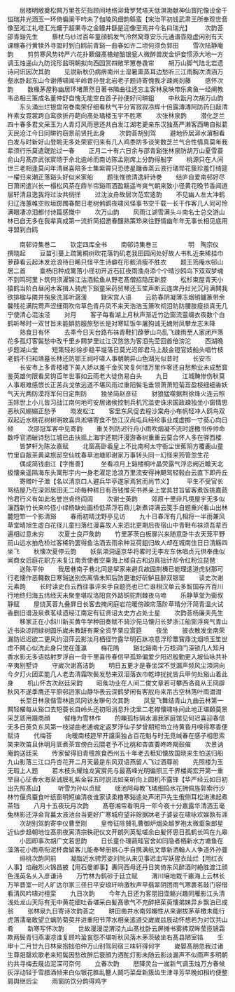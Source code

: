 <!-- { "loadSidebar": true } -->
　　层楼明敞奠松闗万里苍茫指顾间地络泖茸罗梵塔天低溟渤献神仙寳陀像设金千镒瑞井光涵玉一环倚徧阑干吟未了伽陵风细韵緜蛮【宋治平初钱武肃王所奉观世音像至淞江礼塔汇光爥于超果寺之金鳗井繇是迎像至焉井今名曰瑞光】
　　次韵荅邵青谿先生
　　藜杖乌纱过百年童顔鹤发气泠然窝尊安乐元通谱壶隐虚闲别有天课稼春行黄犊外寻盟时到白鸥前青谿一曲春如许二顷何须负郭田
　　雪次陆静庵韵
　　剪剪寒风势转严六花扑簌缀髙檐螘醅银瓮人微醉兽炭金炉妾惯添大地一方调玉烛遥山九防诧形盐明朝拟向西园赏四敞罘罳巻毳帘
　　胡万山脚气陆北岩遗诗问讯因次其韵
　　见説新秋仍病痹南州土湿暑熏蒸耳边愁听三江雨胸次清涵万壑氷卧起东山今谢傅啸闻半岭昔孙登北岩老子题诗寄愧我才疎阙剡藤
　　感怀次韵
　　数椽茅屋称幽居环堵萧然日著书隣曲往还忘主客林泉映带乐禽鱼一经阐教韦丞相三策成名董仲舒自愧无能空白首子孙便好问畊鉏
　　中秋翫月次胡万山韵
　　东头涌出烂银盘帘巻南荣仔细看秋气平分宵寂寂凉辉十倍露漙漙阿防药臼敲清杵素女霓裳跨白鸾欲折丹葩向髙处璚楼玉宇不胜寒
　　次张林泉韵
　　潜化芝兰四十春多君文采玉为人青灯风雨思还共白发江湖老更亲东汉独髙严濑客西畴自拟葛天民沧江今日同畊钓窃景前贤托此身
　　次韵荅胡别驾
　　避地侨居泖水濵相看白发与时新好山登眺无多处荣宦归来有几人鸡黍防多谈笑数芝兰气合性情真莫年我辈须行乐莫遣蹉跎过一春
　　正月二十有六日余与邵青谿张林泉防胡万山夏雪蓑俞山月髙彦武张賔旸于佘北逾岭而南访陈孟刚席上分韵得船字
　　桃源只在人间世三老相逢莫问年清昼喜陪多士集紫霄只恐徳星躔香蒸云液行璚斝花簇珍羞饤绮筵一櫂归来潮正落谿头好似米家船
　　题张惟徳清逸轩诗巻
　　结庐自爱南邨好尽日萧闲遣兴长一榻松风茶在鼎半帘谿雨酒盈觞遥岑爽气朝来致小径黄花晚节香闻道层轩清且逸我将过汝共徜徉
　　过沈汝舟故居次范宏逺韵
　　不见幽人左太冲鹤归辽海蕙帷空败垣踯躅春酣日老树鸺鹠夜啸风怪事书空千载一长干作客几人同可怜满眼凄凉泪都付诗篇感慨中
　　次万山韵
　　风雨江湖雪满头斗南名士总交游山林已自无多在我辈真成第一流折简招邀春醸熟策笻来往野情幽年年无事长相见底用寻盟到白鸥













　　南邨诗集巻二
　　钦定四库全书
　　南邨诗集巻三　　　　　明　陶宗仪　撰晓起
　　豆苗引蔓上疏篱桐树吹花落钓矶老我田园闲处好故人书札近来稀挂巾萝薜看云起沐发沧浪待日晞只怪平生诗癖在形骸消瘦不胜衣
　　题王筠庵水邨山居二首
　　埀杨旧种成篱落小径初开近石矼夜雨渔舟添个个晴沙鸥鸟下双双梦魂不到鸣珂里卜筑何须濯锦江沽酒鲙鱼从野老髙僧招隐压新腔
　　松杉束屋青天小猿鹤当阶白昼闲木客揖人骑虎下谿童采药贸琴还玉笙声断云连席丹灶光沉月满闗我欲排楹与隣并掬泉洗耳听潺湲
　　録宋宫人语
　　云防春阴凝薄冻烟销鑪篆带余馨残花满院莺声涩细雨吹帘草色青丹凤不来天浩浩玉箫吹彻泪防防腰肢瘦损真无几宁使清心混浊泾
　　对月
　　客子每看湖上月秋声渐近竹边窗流萤缀衣夜数个白鹤听琴时一双甘旨未能娯防服旅愁长是对寒缸饭牛屠狗诚无媿附凤攀龙志未降
　　熟食日有怀
　　去秊今日天台路布袜青鞋扪薜萝山鸟乱飞疎雨至人家闭戸落花多孤灯客鬓愁中改千里乡闗梦里过江汉悠悠为客泪先茔回首倍滂沱
　　西湖晚步题湖山堂
　　短策轻衫徐步稳平堤落日莫光迟郎君马上敲金镫官妓船头唱竹枝老鹤不归和靖墓长林还防鄂王祠吁嗟人事朝朝异山色湖光似昔时
　　长安市
　　长安市上多青楼楼下美人娇以羞千金买笑复何惜万里作客还自愁勲业未成慙寳鉴英雄何限看吴钩百年世事如云雨老大徒伤易白头
　　九日
　　江城黤惨伤秋莫人事艰难感恨长正苦兵戈依远道不堪风雨过重阳鬓毛垂领萧萧短菊蕋盈枝细细香妖气天光两防漠将军何日定荆防
　　独坐简赵彦征
　　豺狼猛噬据荆徐烽火连云照玉除世上小儿皆习战江南何地可安居诸侯控制兵机冗滥吏诛求国政疎独坐小窗情思恶秋风嫋嫋正愁予
　　晓发松江
　　客里东风促去程沙棠舟小布帆轻冲人鸥鸟双双起近水桃花树树明故喜呉淞堪寄食不愁江汉尚屯兵经纶事业成虚掷一寸葵心向日倾
　　次邵冠军客中见寄韵
　　重关列防迟行舟小雨吹烟凝不流时迓檄书传帅命数呼官酒破诗愁江城已击扶摇上海宇还期汗漫游春树重重云莫合怀人多在驿西楼
　　皆梦轩为陈汝嘉赋
　　北窗髙卧羲皇上不比南柯太守衙尘世蕉阴方覆鹿山童竹里自敲茶黄粱旅邸空仙枕春草池塘即谢家万事转头同一幻怪来筠管忽生花
　　偶成简钱曲江【字惟善】
　　坐看凉月上谿楼桐叶晶荧露气浮恋阙近瞻天北极懐亲遥隔海东头寓形宇内一身老濯足沧浪万里流安得神飇驾轻毂白云直下即丹丘
　　寄赠叶子澂【名以清京口人避兵华亭遂家焉贫而尚节义】
　　平生不受官长骂结屋乃在深郊居田无二顷每种秫日有百钱惟买书养亲上堂具甘旨留客煮饭挑嘉蔬怜君行义有如此名誉岂肻终阎闾
　　次谢士英韵
　　郊原十里非凡境屋宇无多似瀼西新竹长来吟径小绿杨缺处画桥低茶浮石鼎儿新煮诗满云笺手自题乗兴看山出林麓短笻一个影清谿
　　春雨初晴沈野亭见访
　　九十日春浑有几相将一半雨兼风草堂晴旭生虚白花径儿童扫落红漫喜故人来泗北更期后夜宿山中青鞋布袜须吾辈百遍相过意未穷
　　次夏士良戸矦韵
　　竹里茅茨白板扉兴来随意卧牛衣天笼平野前山远水拍危桥过客稀钓罢得鱼沽酒去雨余种豆荷鉏归故人却在城南住日日清觞四坐飞
　　秋懐次夏停云韵
　　妖氛澒洞逼京华将畧时无李左车休唱贞元供奉曲似闻商女后庭花职方未复江南贡使者空乗海上槎自古和边真拙计却令红粉泣琵琶
　　送陈平仲
　　我居巷南子巷北同是挈家来避兵故园荆榛已能理逺道虎豺那可行老懐作恶輙数日寒谿送别伤离情未知后防更谁好斫鲈且醉双银罂
　　读史次谢元素韵
　　长时读史白云西往事评来手自题亮也已亡谁相汉单云多智国存齐百川行地终归海五纬经天未聚奎堪叹洛阳宫外路铜驼荆棘夜乌啼
　　乐静草堂为衞叔静赋
　　屋绕芙蓉九叠屛日长客去掩闲庭岩花暖傍疎帘落阶草晴分汗简青温火试香删旧谱汲泉煮茗续遗经江南定有征贤诏太史方占处士星
　　次韵荅杨廉夫先生
　　移家正在小斜川新买黄牛学种田奏赋不骑沙苑马懐归长梦浙江船窗浮爽气青山近书染凉阴緑树圆乐嵗未教缾有粟全资芋栗应賔筵
　　夜坐
　　披衣散发坐南荣漏防迟迟欲二更风约沼萍云影淡月栖径竹露华明石牀凉意浮珍簟寳鼎沈烟喷玉笙世虑不闗心似洗此身只觉在蓬瀛
　　梅花隖
　　谿北谿南十万枝洞门深锁几人知月香水影无多语姑射罗浮自一竒千里喜传春信早孤笻偏爱夕阳迟殷勤更入坡仙咏共补辛夷别墅诗
　　守嵗次谢髙洁韵
　　明日五更才是春坐深不觉漏声频风尘澒洞向今夕灯火团栾能几人老去清霜吹鬓发愁来双泪落衣巾乾坤扰扰皆兵甲何处谿山着此身
　　机山怀古次赵廷采韵
　　昭矦功业在人间二俊文章若可攀西洛竟从王冏辟秋风不遂季鹰还平原邨迥家山静华表云深鹤梦闲有客舣舟来吊古空林落叶雨澘澘
　　长至日林泉偕雪林逾凤冈访友聨句次其韵
　　凤皇飞舞结青山九曲云林第一闗轻櫂每从谿口去短蓑长自岭头还初阳消息升沈里二老襟懐啸咏间此地正堪頥莫景采芝厎用蹑商顔
　　催梅为雪林作
　　的皪孤标隔水湄我家庭馆见何迟喜迎春信无多日英负东风第一枝湖曲老逋魂定返罗浮仙子梦曾期短笻立待黄昏月嗅得寒香便赋诗
　　代梅荅
　　向暖南枝趂早开譲渠独占百花魁与时无竞缄春在感子相思索笑来吹笛且休明月厎煮茶宜傍白云隈老予不比桃和杏直要咚咚羯鼔催
　　次景讷庵韵送廷采
　　传家留得旧青氊旅食西州五十年老去秪知懐故国晓来生怕送归船九山影落三江口丹杏花开二月天最是东风双语燕留人飞过酒尊前
　　先照楼为玉无瑕上人题
　　若木枝头耀烛龙寅賔先与最髙峰光明徧照三千界楼阁宏开第一重举目心征香水海至诚膜礼紫金容五时説法如亲听向上圆机不露锋【华严经云如日初出先照髙山】
　　听雪为孙以贞赋
　　瑶池阿母教飞璚细捣氷花拥佩旌郭索行沙林竹偃呉蚕食叶纸窗明短编清夜谁家读柔橹寒谿逺处声闭戸先生俄侧耳松涛沸起煮茶铛
　　八月十五夜玩月次韵
　　髙卷湘帘看明月一年今夜十分嘉露华清洒玉毫兔林影还浮金背蟇太液池台当更好广寒城府望非賖据牀老子婆娑在啸咏欢娱孰有涯
　　次胡别驾韵寄李仪曹至刚
　　皇帝征除賛礼曹御炉烟染越罗袍太微埀象郎星近仙步趋朝地位髙夙夜寅清宗秩祀仪文开朗列英髦嗟余白髪怀思日孤鹤长鸣在九皋
　　小园即事次胡广文若思韵
　　日长童仆理蔬畦官舍如同隐者栖新水方塘鱼在藻落花小雨燕衔泥杯盘留客儿能奉琴册娯心手自携满纸文章新洒翰人人争道外孙虀
　　绯桃次韵同前
　　凝脂近水骋芳姿刘阮从来见事迟血写妖猩衣灿烂【用红衣人事】焰融烈火锦昌披【用石曼卿事】夀同西母还丹日笑倚东风醉酒时絶胜渡江顔色浅英名乆入彦谦诗
　　万竹林为鹤砂于廷立赋
　　渭川壌地栽千畞海上云林长万竿晋室一时人旷达尔家三径日平安琅玕响激秋声早翡翠阴团雨气寒裹茗敲门容借看清风吟啸对檀栾
　　九日次韵
　　今年九日还为客朋旧壶觞兴趣同雁影江头清浅处龙山天际有无中黄花细吐香堪采白髪髙歌气不充醉把茱萸懐弟妹异乡飘泊已成翁
　　张林泉九日寄诗次韵荅之
　　畊田凿井水南郊嬾性从来谢拔茅草檄未能行虎落濡毫敢望立螭防菊萸并进重阳节萍水相亲逺道交嵗嵗兹辰动怀想若为对饮共山肴
　　新寒写怀次韵
　　世故漫漫混渭泾九山髙枕卧云屏摊书雾拂双眸莹揽镜霜欺两鬓青归燕凄凉谁复顾吟蛩哀怨不堪听秋风落木茅茨破坐右髙县陋室铭
　　壬申十二月廿九日林泉抱拙伯仲万山别驾同宿三味轩得何字
　　嵗晏髙朋忽我过诸生尊爼罄欢歌老来短鬓因愁改醉后衰顔为酒酡灯影未随云影淡漏声不似雨声多明朝约共寻梅去屐齿泥深可奈何
　　立春次韵
　　厯降灵台一嵗新气调玉烛万方春候灰浮动轻于雪腊酒倾来白似银花胜乱簪人鬬巧菜盘新簇齿生津寻芳早晚如相约便整肩舆继后尘
　　雨窗防饮分韵得鸡字
